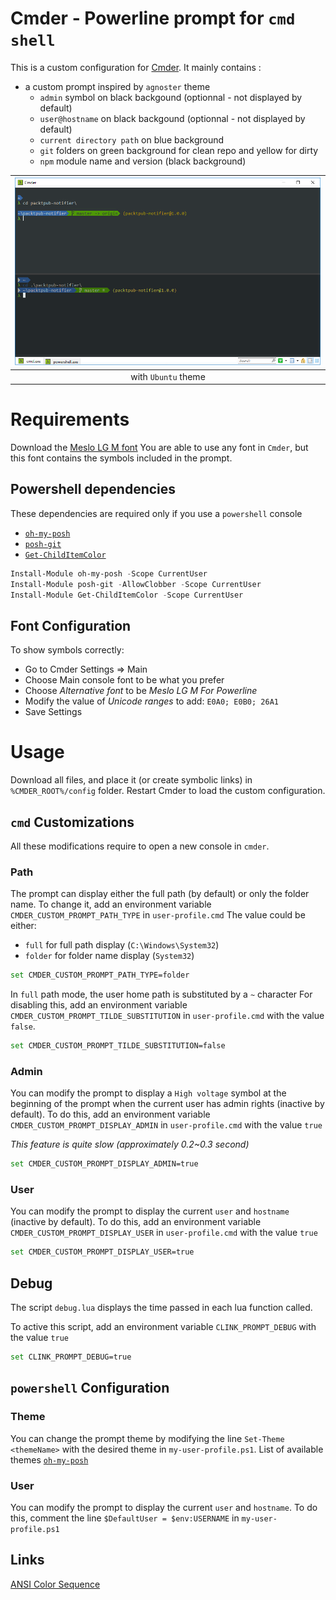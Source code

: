 # Cmder - Powerline prompt for `cmd shell`

This is a custom configuration for [Cmder](http://cmder.net/).
It mainly contains :
- a custom prompt inspired by `agnoster` theme
    - `admin` symbol on black backgound (optionnal - not displayed by default)
    - `user@hostname` on black backgound (optionnal - not displayed by default)
    - `current directory path` on blue background
    - `git` folders on green background for clean repo and yellow for dirty
    - `npm` module name and version (black background)

| ![screenshot](screenshot.png) |
|:---:|
| with `Ubuntu` theme |

# Requirements
Download the [Meslo LG M font](https://github.com/powerline/fonts/tree/master/Meslo%20Slashed)
You are able to use any font in `Cmder`, but this font contains the symbols included in the prompt.

## Powershell dependencies
These dependencies are required only if you use a `powershell` console

- [`oh-my-posh`](https://github.com/JanJoris/oh-my-posh)
- [`posh-git`](https://github.com/dahlbyk/posh-git)
- [`Get-ChildItemColor`](https://github.com/joonro/Get-ChildItemColor)

```powershell
Install-Module oh-my-posh -Scope CurrentUser
Install-Module posh-git -AllowClobber -Scope CurrentUser
Install-Module Get-ChildItemColor -Scope CurrentUser
```

## Font Configuration
To show symbols correctly:
- Go to Cmder Settings => Main
- Choose Main console font to be what you prefer
- Choose _Alternative font_ to be _Meslo LG M For Powerline_
- Modify the value of _Unicode ranges_ to add: `E0A0; E0B0; 26A1`
- Save Settings

# Usage

Download all files, and place it (or create symbolic links) in `%CMDER_ROOT%/config` folder.
Restart Cmder to load the custom configuration.

## `cmd` Customizations

All these modifications require to open a new console in `cmder`.

### Path
The prompt can display either the full path (by default) or only the folder name.
To change it, add an environment variable `CMDER_CUSTOM_PROMPT_PATH_TYPE` in `user-profile.cmd`
The value could be either:
- `full` for full path display (`C:\Windows\System32`)
- `folder` for folder name display (`System32`)

```bash
set CMDER_CUSTOM_PROMPT_PATH_TYPE=folder
```

In `full` path mode, the user home path is substituted by a `~` character
For disabling this, add an environment variable `CMDER_CUSTOM_PROMPT_TILDE_SUBSTITUTION` in `user-profile.cmd` with the value `false`.

```bash
set CMDER_CUSTOM_PROMPT_TILDE_SUBSTITUTION=false
```

### Admin
You can modify the prompt to display a `High voltage` symbol at the beginning of the prompt when the current user has admin rights (inactive by default).
To do this, add an environment variable `CMDER_CUSTOM_PROMPT_DISPLAY_ADMIN` in `user-profile.cmd` with the value `true`

_This feature is quite slow (approximately 0.2~0.3 second)_

```bash
set CMDER_CUSTOM_PROMPT_DISPLAY_ADMIN=true
```

### User
You can modify the prompt to display the current `user` and `hostname` (inactive by default).
To do this, add an environment variable `CMDER_CUSTOM_PROMPT_DISPLAY_USER` in `user-profile.cmd` with the value `true`

```bash
set CMDER_CUSTOM_PROMPT_DISPLAY_USER=true
```

## Debug
The script `debug.lua` displays the time passed in each lua function called.

To active this script, add an environment variable `CLINK_PROMPT_DEBUG` with the value `true`

```bash
set CLINK_PROMPT_DEBUG=true
```

## `powershell` Configuration

### Theme
You can change the prompt theme by modifying the line `Set-Theme <themeName>` with the desired theme in `my-user-profile.ps1`.
List of available themes [`oh-my-posh`](https://github.com/JanJoris/oh-my-posh)

### User
You can modify the prompt to display the current `user` and `hostname`.
To do this, comment the line `$DefaultUser = $env:USERNAME` in `my-user-profile.ps1`

## Links
[ANSI Color Sequence](http://ascii-table.com/ansi-escape-sequences.php)
